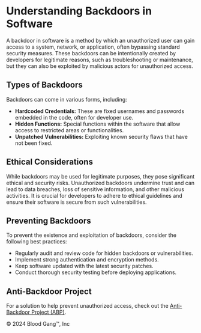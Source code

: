  <h1>Understanding Backdoors in Software</h1>
        <p>
            A backdoor in software is a method by which an unauthorized user can gain access to a system, network, or application, often bypassing standard security measures. These backdoors can be intentionally created by developers for legitimate reasons, such as troubleshooting or maintenance, but they can also be exploited by malicious actors for unauthorized access.
        </p>
        <h2>Types of Backdoors</h2>
        <p>
            Backdoors can come in various forms, including:
        </p>
        <ul>
            <li><strong>Hardcoded Credentials:</strong> These are fixed usernames and passwords embedded in the code, often for developer use.</li>
            <li><strong>Hidden Functions:</strong> Special functions within the software that allow access to restricted areas or functionalities.</li>
            <li><strong>Unpatched Vulnerabilities:</strong> Exploiting known security flaws that have not been fixed.</li>
        </ul>
        <h2>Ethical Considerations</h2>
        <p>
            While backdoors may be used for legitimate purposes, they pose significant ethical and security risks. Unauthorized backdoors undermine trust and can lead to data breaches, loss of sensitive information, and other malicious activities. It is crucial for developers to adhere to ethical guidelines and ensure their software is secure from such vulnerabilities.
        </p>
        <h2>Preventing Backdoors</h2>
        <p>
            To prevent the existence and exploitation of backdoors, consider the following best practices:
        </p>
        <ul>
            <li>Regularly audit and review code for hidden backdoors or vulnerabilities.</li>
            <li>Implement strong authentication and encryption methods.</li>
            <li>Keep software updated with the latest security patches.</li>
            <li>Conduct thorough security testing before deploying applications.</li>
        </ul>
        <h2>Anti-Backdoor Project</h2>
        <p>
            For a solution to help prevent unauthorized access, check out the <a href="https://github.com/Blood-Gang-Inc/Backdoor/blob/main/ABP" target="_blank">Anti-Backdoor Project (ABP)</a>.
        </p>
    </div>
    <div>
        <p>&copy; 2024 Blood Gang™️, Inc</p>
    </div>
</body>
</html>
